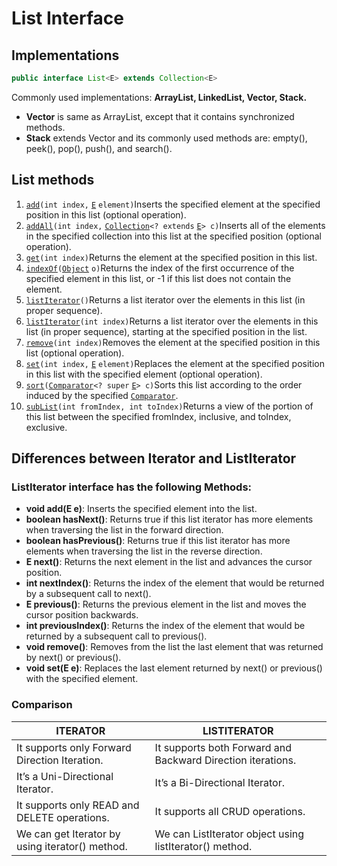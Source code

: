 # List Interface

## Implementations

```java
public interface List<E> extends Collection<E>
```

Commonly used implementations: **ArrayList, LinkedList, Vector, Stack.**

* **Vector** is same as ArrayList, except that it contains synchronized methods.
* **Stack** extends Vector and its commonly used methods are: empty(), peek(), pop(), push(), and search().&#x20;

## List methods

1. &#x20;[`add`](https://docs.oracle.com/javase/8/docs/api/java/util/List.html#add-int-E-)`(int index,` [`E`](https://docs.oracle.com/javase/8/docs/api/java/util/List.html) `element)`Inserts the specified element at the specified position in this list (optional operation).
2. &#x20;[`addAll`](https://docs.oracle.com/javase/8/docs/api/java/util/List.html#addAll-int-java.util.Collection-)`(int index,` [`Collection`](https://docs.oracle.com/javase/8/docs/api/java/util/Collection.html)`<? extends` [`E`](https://docs.oracle.com/javase/8/docs/api/java/util/List.html)`> c)`Inserts all of the elements in the specified collection into this list at the specified position (optional operation).
3. &#x20;[`get`](https://docs.oracle.com/javase/8/docs/api/java/util/List.html#get-int-)`(int index)`Returns the element at the specified position in this list.
4. &#x20;[`indexOf`](https://docs.oracle.com/javase/8/docs/api/java/util/List.html#indexOf-java.lang.Object-)`(`[`Object`](https://docs.oracle.com/javase/8/docs/api/java/lang/Object.html) `o)`Returns the index of the first occurrence of the specified element in this list, or -1 if this list does not contain the element.
5. &#x20;[`listIterator`](https://docs.oracle.com/javase/8/docs/api/java/util/List.html#listIterator--)`()`Returns a list iterator over the elements in this list (in proper sequence). &#x20;
6. &#x20;[`listIterator`](https://docs.oracle.com/javase/8/docs/api/java/util/List.html#listIterator-int-)`(int index)`Returns a list iterator over the elements in this list (in proper sequence), starting at the specified position in the list.
7. &#x20;[`remove`](https://docs.oracle.com/javase/8/docs/api/java/util/List.html#remove-int-)`(int index)`Removes the element at the specified position in this list (optional operation).
8. &#x20;[`set`](https://docs.oracle.com/javase/8/docs/api/java/util/List.html#set-int-E-)`(int index,` [`E`](https://docs.oracle.com/javase/8/docs/api/java/util/List.html) `element)`Replaces the element at the specified position in this list with the specified element (optional operation).
9. &#x20;[`sort`](https://docs.oracle.com/javase/8/docs/api/java/util/List.html#sort-java.util.Comparator-)`(`[`Comparator`](https://docs.oracle.com/javase/8/docs/api/java/util/Comparator.html)`<? super` [`E`](https://docs.oracle.com/javase/8/docs/api/java/util/List.html)`> c)`Sorts this list according to the order induced by the specified [`Comparator`](https://docs.oracle.com/javase/8/docs/api/java/util/Comparator.html).
10. &#x20;[`subList`](https://docs.oracle.com/javase/8/docs/api/java/util/List.html#subList-int-int-)`(int fromIndex, int toIndex)`Returns a view of the portion of this list between the specified fromIndex, inclusive, and toIndex, exclusive.

## **Differences between Iterator and ListIterator**

### **ListIterator interface has the following Methods:**

* **void add(E e)**: Inserts the specified element into the list.
* **boolean hasNext()**: Returns true if this list iterator has more elements when traversing the list in the forward direction.
* **boolean hasPrevious()**: Returns true if this list iterator has more elements when traversing the list in the reverse direction.
* **E next()**: Returns the next element in the list and advances the cursor position.
* **int nextIndex()**: Returns the index of the element that would be returned by a subsequent call to next().
* **E previous()**: Returns the previous element in the list and moves the cursor position backwards.
* **int previousIndex()**: Returns the index of the element that would be returned by a subsequent call to previous().
* **void remove()**: Removes from the list the last element that was returned by next() or previous().
* **void set(E e)**: Replaces the last element returned by next() or previous() with the specified element.

### Comparison

| ITERATOR                                        | LISTITERATOR                                                |
| ----------------------------------------------- | ----------------------------------------------------------- |
| It supports only Forward Direction Iteration.   | It supports both Forward and Backward Direction iterations. |
| It’s a Uni-Directional Iterator.                | It’s a Bi-Directional Iterator.                             |
| It supports only READ and DELETE operations.    | It supports all CRUD operations.                            |
| We can get Iterator by using iterator() method. | We can ListIterator object using listIterator() method.     |

